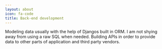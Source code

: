 ```yaml
---
layout: about
icon: fa-code
title: Back-end development
---
```

Modeling data usually with the help of Djangos built in ORM. I am not shying away from using a raw SQL when needed. 
Building APIs in order to provide data to other parts of application and third party vendors.